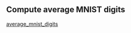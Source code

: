 ## Compute average MNIST digits

[average_mnist_digits](https://colab.research.google.com/drive/11FwHS2s0QMI5LlGDFbt_dBFuGpc-pOxx)
